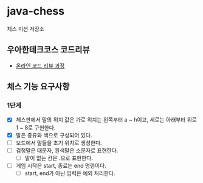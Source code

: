 # java-chess

체스 미션 저장소

## 우아한테크코스 코드리뷰

- [온라인 코드 리뷰 과정](https://github.com/woowacourse/woowacourse-docs/blob/master/maincourse/README.md)

## 체스 기능 요구사항

### 1단계
- [x] 체스판에서 말의 위치 값은 가로 위치는 왼쪽부터 a ~ h이고, 세로는 아래부터 위로 1 ~ 8로 구현한다.
- [x] 말은 종류와 색으로 구성되어 있다.  
- [ ] 보드에서 말들을 초기 위치로 생성한다. 
- [ ] 검정말은 대문자, 흰색말은 소문자로 표현한다.
  - [ ] 말이 없는 칸은 .으로 표현한다.  
- [ ] 게임 시작은 start, 종료는 end 명령이다.
  - [ ] start, end가 아닌 입력은 예외 처리한다.  
